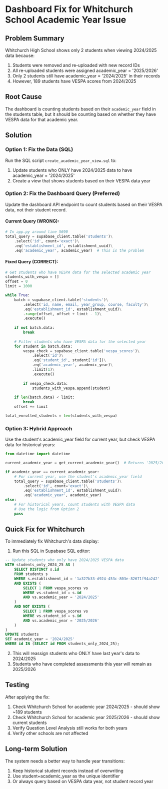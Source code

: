 # Dashboard Fix for Whitchurch School Academic Year Issue

## Problem Summary
Whitchurch High School shows only 2 students when viewing 2024/2025 data because:
1. Students were removed and re-uploaded with new record IDs
2. All re-uploaded students were assigned academic_year = '2025/2026'
3. Only 2 students still have academic_year = '2024/2025' in their records
4. However, 189 students have VESPA scores from 2024/2025

## Root Cause
The dashboard is counting students based on their `academic_year` field in the students table, but it should be counting based on whether they have VESPA data for that academic year.

## Solution

### Option 1: Fix the Data (SQL)
Run the SQL script `create_academic_year_view.sql` to:
1. Update students who ONLY have 2024/2025 data to have academic_year = '2024/2025'
2. Create a view that shows students based on their VESPA data year

### Option 2: Fix the Dashboard Query (Preferred)
Update the dashboard API endpoint to count students based on their VESPA data, not their student record.

#### Current Query (WRONG):
```python
# In app.py around line 5690
total_query = supabase_client.table('students')\
    .select('id', count='exact')\
    .eq('establishment_id', establishment_uuid)\
    .eq('academic_year', academic_year)  # This is the problem
```

#### Fixed Query (CORRECT):
```python
# Get students who have VESPA data for the selected academic year
students_with_vespa = []
offset = 0
limit = 1000

while True:
    batch = supabase_client.table('students')\
        .select('id, name, email, year_group, course, faculty')\
        .eq('establishment_id', establishment_uuid)\
        .range(offset, offset + limit - 1)\
        .execute()
    
    if not batch.data:
        break
    
    # Filter students who have VESPA data for the selected year
    for student in batch.data:
        vespa_check = supabase_client.table('vespa_scores')\
            .select('id')\
            .eq('student_id', student['id'])\
            .eq('academic_year', academic_year)\
            .limit(1)\
            .execute()
        
        if vespa_check.data:
            students_with_vespa.append(student)
    
    if len(batch.data) < limit:
        break
    offset += limit

total_enrolled_students = len(students_with_vespa)
```

### Option 3: Hybrid Approach
Use the student's academic_year field for current year, but check VESPA data for historical years:

```python
from datetime import datetime

current_academic_year = get_current_academic_year()  # Returns '2025/2026'

if academic_year == current_academic_year:
    # For current year, use the student's academic_year field
    total_query = supabase_client.table('students')\
        .select('id', count='exact')\
        .eq('establishment_id', establishment_uuid)\
        .eq('academic_year', academic_year)
else:
    # For historical years, count students with VESPA data
    # Use the logic from Option 2
    pass
```

## Quick Fix for Whitchurch
To immediately fix Whitchurch's data display:

1. Run this SQL in Supabase SQL editor:
```sql
-- Update students who only have 2024/2025 VESPA data
WITH students_only_2024_25 AS (
    SELECT DISTINCT s.id
    FROM students s
    WHERE s.establishment_id = '1a327b33-d924-453c-803e-82671f94a242'
    AND EXISTS (
        SELECT 1 FROM vespa_scores vs 
        WHERE vs.student_id = s.id 
        AND vs.academic_year = '2024/2025'
    )
    AND NOT EXISTS (
        SELECT 1 FROM vespa_scores vs 
        WHERE vs.student_id = s.id 
        AND vs.academic_year = '2025/2026'
    )
)
UPDATE students
SET academic_year = '2024/2025'
WHERE id IN (SELECT id FROM students_only_2024_25);
```

2. This will reassign students who ONLY have last year's data to 2024/2025
3. Students who have completed assessments this year will remain as 2025/2026

## Testing
After applying the fix:
1. Check Whitchurch School for academic year 2024/2025 - should show ~189 students
2. Check Whitchurch School for academic year 2025/2026 - should show current students
3. Verify Question Level Analysis still works for both years
4. Verify other schools are not affected

## Long-term Solution
The system needs a better way to handle year transitions:
1. Keep historical student records instead of overwriting
2. Use student+academic_year as the unique identifier
3. Or always query based on VESPA data year, not student record year
